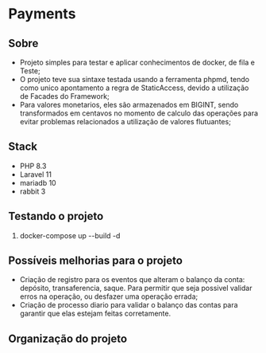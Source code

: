 # Payments

## Sobre

- Projeto simples para testar e aplicar conhecimentos de docker, de fila e Teste;
- O projeto teve sua sintaxe testada usando a ferramenta phpmd, tendo como unico apontamento a regra de StaticAccess, devido a utilização de Facades do Framework;
- Para valores monetarios, eles são armazenados em BIGINT, sendo transformados em centavos no momento de calculo das operações para evitar problemas relacionados a utilização de valores flutuantes;

## Stack

- PHP 8.3
- Laravel 11
- mariadb 10
- rabbit 3

## Testando o projeto

1. docker-compose up --build -d

## Possíveis melhorias para o projeto

- Criação de registro para os eventos que alteram o balanço da conta: depósito, transaferencia, saque. Para permitir que seja possivel validar erros na operação, ou desfazer uma operação errada;
- Criação de processo diario para validar o balanço das contas para garantir que elas estejam feitas corretamente.

## Organização do projeto

